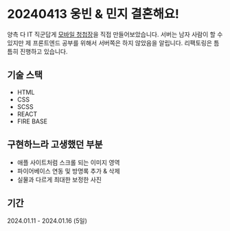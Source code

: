 # 20240413 웅빈 & 민지 결혼해요!

양측 다 IT 직군답게 [모바일 청첩장](https://mingdangworld.vercel.app/)을 직접 만들어보았습니다. 서버는 남자 사람이 할 수 있지만 제 프론트엔드 공부를 위해서 서버쪽은 하지 않았음을 알립니다. 리팩토링은 틈틈히 진행하고 있습니다.


## 기술 스택
- HTML
- CSS
- SCSS
- REACT
- FIRE BASE


## 구현하느라 고생했던 부분
- 애플 사이트처럼 스크롤 되는 이미지 영역
- 파이어베이스 연동 및 방명록 추가 & 삭제
- 실물과 다르게 최대한 보정한 사진


## 기간
2024.01.11 - 2024.01.16 (5일)